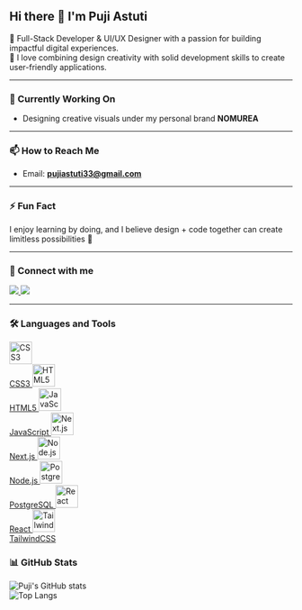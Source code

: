 ## Hi there 👋 I'm Puji Astuti  

🌟 Full-Stack Developer & UI/UX Designer with a passion for building impactful digital experiences.  
🎨 I love combining design creativity with solid development skills to create user-friendly applications.  

---

### 🔭 Currently Working On   
- Designing creative visuals under my personal brand **NOMUREA**  

---

### 📫 How to Reach Me  
- Email: **pujiastuti33@gmail.com**  

---

### ⚡ Fun Fact  
I enjoy learning by doing, and I believe design + code together can create limitless possibilities 🚀  

---

### 🤝 Connect with me  

<a href="https://www.linkedin.com/in/puji-astuti55" target="_blank">
  <img src="https://img.shields.io/badge/LinkedIn-0077B5?style=for-the-badge&logo=linkedin&logoColor=white" />
</a>
<a href="https://discord.com/users/puji6575" target="_blank">
  <img src="https://img.shields.io/badge/Discord-5865F2?style=for-the-badge&logo=discord&logoColor=white" />
</a>

---

### 🛠️ Languages and Tools  

<p align="left">  
  <a href="https://developer.mozilla.org/en-US/docs/Web/CSS" target="_blank"> 
    <img src="https://cdn.jsdelivr.net/gh/devicons/devicon/icons/css3/css3-original.svg" alt="CSS3" width="40" height="40"/>  
    <br>CSS3
  </a>  

  <a href="https://developer.mozilla.org/en-US/docs/Web/HTML" target="_blank"> 
    <img src="https://cdn.jsdelivr.net/gh/devicons/devicon/icons/html5/html5-original.svg" alt="HTML5" width="40" height="40"/>  
    <br>HTML5
  </a>  

  <a href="https://developer.mozilla.org/en-US/docs/Web/JavaScript" target="_blank"> 
    <img src="https://cdn.jsdelivr.net/gh/devicons/devicon/icons/javascript/javascript-original.svg" alt="JavaScript" width="40" height="40"/>  
    <br>JavaScript
  </a>  

  <a href="https://nextjs.org/" target="_blank"> 
    <img src="https://cdn.jsdelivr.net/gh/devicons/devicon/icons/nextjs/nextjs-original.svg" alt="Next.js" width="40" height="40"/>  
    <br>Next.js
  </a>  

  <a href="https://nodejs.org" target="_blank"> 
    <img src="https://cdn.jsdelivr.net/gh/devicons/devicon/icons/nodejs/nodejs-original.svg" alt="Node.js" width="40" height="40"/>  
    <br>Node.js
  </a>  

  <a href="https://www.postgresql.org/" target="_blank"> 
    <img src="https://cdn.jsdelivr.net/gh/devicons/devicon/icons/postgresql/postgresql-original.svg" alt="PostgreSQL" width="40" height="40"/>  
    <br>PostgreSQL
  </a>  

  <a href="https://react.dev/" target="_blank"> 
    <img src="https://cdn.jsdelivr.net/gh/devicons/devicon/icons/react/react-original.svg" alt="React" width="40" height="40"/>  
    <br>React
  </a>  

  <a href="https://tailwindcss.com/" target="_blank"> 
    <img src="https://cdn.jsdelivr.net/gh/devicons/devicon/icons/tailwindcss/tailwindcss-plain.svg" alt="TailwindCSS" width="40" height="40"/>  
    <br>TailwindCSS
  </a>  
</p>



### 📊 GitHub Stats  

![Puji's GitHub stats](https://github-readme-stats.vercel.app/api?username=PujiAstuti33&show_icons=true&theme=default&hide_border=false&count_private=true)  
![Top Langs](https://github-readme-stats.vercel.app/api/top-langs/?username=PujiAstuti33&layout=compact&theme=default&hide_border=false)

